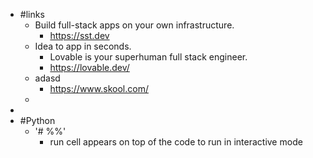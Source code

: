 - #links
	- Build full-stack apps on your own infrastructure.
		- https://sst.dev
	- Idea to app in seconds.
		- Lovable is your superhuman full stack engineer.
		- https://lovable.dev/
	- adasd
		- https://www.skool.com/
	-
-
- #Python
	- '# %%'
		- run cell appears on top of the code to run in interactive mode